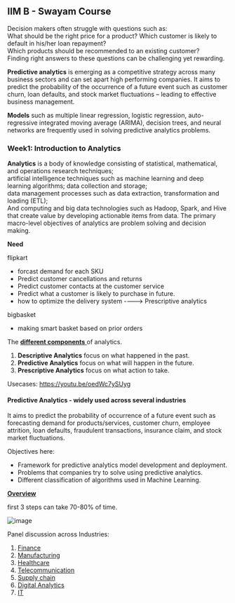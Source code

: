 ## IIM B - Swayam Course

Decision makers often struggle with questions such as: <br/> What should be the right price for a product? Which customer is likely to default in his/her loan repayment? <br/> Which products should be recommended to an existing customer? <br/> Finding right answers to these questions can be challenging yet rewarding.

**Predictive analytics** is emerging as a competitive strategy across many business sectors and can set apart high performing companies. It aims to predict the probability of the occurrence of a future event such as customer churn, loan defaults, and stock market fluctuations – leading to effective business management.

**Models** such as multiple linear regression, logistic regression, auto-regressive integrated moving average (ARIMA), decision trees, and neural networks are frequently used in solving predictive analytics problems. 

### Week1: Introduction to Analytics
**Analytics** is a body of knowledge consisting of statistical, mathematical, and operations research techniques;<br/>artificial intelligence techniques such as machine learning and deep learning algorithms; data collection and storage; <br/>data management processes such as data extraction, transformation and loading (ETL);<br/> And computing and big data technologies such as Hadoop, Spark, and Hive that create value by developing actionable items from data. The primary macro-level objectives of analytics are problem solving and decision making.

**Need** 

flipkart
- forcast demand for each SKU
- Predict customer cancellations and returns
- Predict customer contacts at the customer service
- Predict what a customer is likely to purchase in future.
- how to optimize the delivery system  ----> Prescriptive analytics

bigbasket
- making smart basket based on prior orders

The [**different components** ](https://youtu.be/7q1kCXvcqXg)of analytics.
1. **Descriptive Analytics** focus on what happened in the past.
2. **Predictive Analytics** focus on what will happen in the future.
3. **Prescriptive Analytics** focus on what action to take.

Usecases: https://youtu.be/oedWc7ySUyg

#### Predictive Analytics - widely used across several industries
It aims to predict the probability of occurrence of a future event such as forecasting demand for products/services, customer churn, employee attrition, loan defaults, fraudulent transactions, insurance claim, and stock market fluctuations.

Objectives here:

* Framework for predictive analytics model development and deployment.
* Problems that companies try to solve using predictive analytics.
* Different classification of algorithms used in Machine Learning.

**[Overview](https://youtu.be/x2WHpKPxwP8)**

first 3 steps can take 70-80% of time.

![image](https://github.com/dhirajmahato/Predictive_Analytics_IIMB/assets/33785298/48b948cd-732d-4887-bd35-fa1039702ea6)

Panel discussion across Industries:
1. [Finance](https://youtu.be/SxpyqomG-5M)
2. [Manufacturing](https://youtu.be/rWgLMWcnaVs)
3. [Healthcare](https://youtu.be/qBSl9dth438)
4. [Telecommunication](https://youtu.be/t19j9yRWFTs)
5. [Supply chain](https://youtu.be/vd-szMAyd7g)
6. [Digital Analytics](https://youtu.be/bjj1bNWi8SI)
7. [IT](https://youtu.be/ATckC3wUTiE) 





